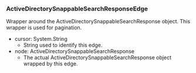 ### ActiveDirectorySnappableSearchResponseEdge
Wrapper around the ActiveDirectorySnappableSearchResponse object. This wrapper is used for pagination.

- cursor: System.String
  - String used to identify this edge.
- node: ActiveDirectorySnappableSearchResponse
  - The actual ActiveDirectorySnappableSearchResponse object wrapped by this edge.
